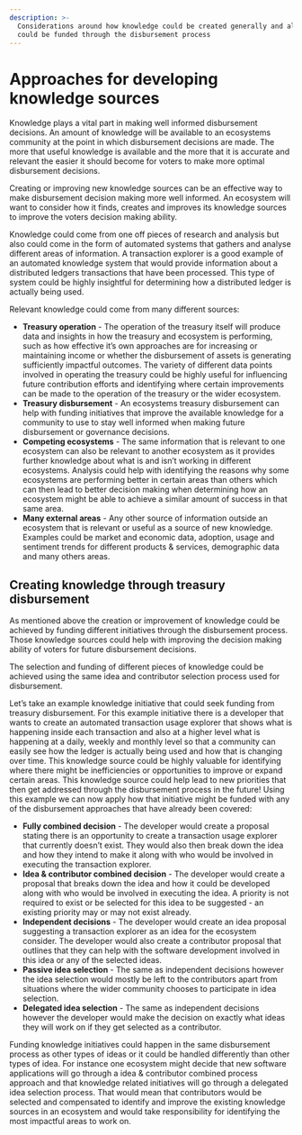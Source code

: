 ```yaml
---
description: >-
  Considerations around how knowledge could be created generally and also how it
  could be funded through the disbursement process
---
```


# Approaches for developing knowledge sources

Knowledge plays a vital part in making well informed disbursement decisions. An amount of knowledge will be available to an ecosystems community at the point in which disbursement decisions are made. The more that useful knowledge is available and the more that it is accurate and relevant the easier it should become for voters to make more optimal disbursement decisions.



Creating or improving new knowledge sources can be an effective way to make disbursement decision making more well informed. An ecosystem will want to consider how it finds, creates and improves its knowledge sources to improve the voters decision making ability.



Knowledge could come from one off pieces of research and analysis but also could come in the form of automated systems that gathers and analyse different areas of information. A transaction explorer is a good example of an automated knowledge system that would provide information about a distributed ledgers transactions that have been processed. This type of system could be highly insightful for determining how a distributed ledger is actually being used.



Relevant knowledge could come from many different sources:

* **Treasury operation** - The operation of the treasury itself will produce data and insights in how the treasury and ecosystem is performing, such as how effective it’s own approaches are for increasing or maintaining income or whether the disbursement of assets is generating sufficiently impactful outcomes. The variety of different data points involved in operating the treasury could be highly useful for influencing future contribution efforts and identifying where certain improvements can be made to the operation of the treasury or the wider ecosystem.
* **Treasury disbursement** - An ecosystems treasury disbursement can help with funding initiatives that improve the available knowledge for a community to use to stay well informed when making future disbursement or governance decisions.
* **Competing ecosystems** - The same information that is relevant to one ecosystem can also be relevant to another ecosystem as it provides further knowledge about what is and isn’t working in different ecosystems. Analysis could help with identifying the reasons why some ecosystems are performing better in certain areas than others which can then lead to better decision making when determining how an ecosystem might be able to achieve a similar amount of success in that same area.
* **Many external areas** - Any other source of information outside an ecosystem that is relevant or useful as a source of new knowledge. Examples could be market and economic data, adoption, usage and sentiment trends for different products & services, demographic data and many others areas.



## Creating knowledge through treasury disbursement

As mentioned above the creation or improvement of knowledge could be achieved by funding different initiatives through the disbursement process. Those knowledge sources could help with improving the decision making ability of voters for future disbursement decisions.



The selection and funding of different pieces of knowledge could be achieved using the same idea and contributor selection process used for disbursement.



Let’s take an example knowledge initiative that could seek funding from treasury disbursement. For this example initiative there is a developer that wants to create an automated transaction usage explorer that shows what is happening inside each transaction and also at a higher level what is happening at a daily, weekly and monthly level so that a community can easily see how the ledger is actually being used and how that is changing over time. This knowledge source could be highly valuable for identifying where there might be inefficiencies or opportunities to improve or expand certain areas. This knowledge source could help lead to new priorities that then get addressed through the disbursement process in the future! Using this example we can now apply how that initiative might be funded with any of the disbursement approaches that have already been covered:

* **Fully combined decision** - The developer would create a proposal stating there is an opportunity to create a transaction usage explorer that currently doesn’t exist. They would also then break down the idea and how they intend to make it along with who would be involved in executing the transaction explorer.
* **Idea & contributor combined decision** - The developer would create a proposal that breaks down the idea and how it could be developed along with who would be involved in executing the idea. A priority is not required to exist or be selected for this idea to be suggested - an existing priority may or may not exist already.
* **Independent decisions** - The developer would create an idea proposal suggesting a transaction explorer as an idea for the ecosystem consider. The developer would also create a contributor proposal that outlines that they can help with the software development involved in this idea or any of the selected ideas.
* **Passive idea selection** - The same as independent decisions however the idea selection would mostly be left to the contributors apart from situations where the wider community chooses to participate in idea selection.
* **Delegated idea selection** - The same as independent decisions however the developer would make the decision on exactly what ideas they will work on if they get selected as a contributor.



Funding knowledge initiatives could happen in the same disbursement process as other types of ideas or it could be handled differently than other types of idea. For instance one ecosystem might decide that new software applications will go through a idea & contributor combined process approach and that knowledge related initiatives will go through a delegated idea selection process. That would mean that contributors would be selected and compensated to identify and improve the existing knowledge sources in an ecosystem and would take responsibility for identifying the most impactful areas to work on.
